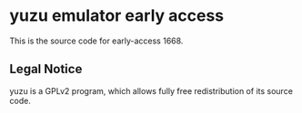 yuzu emulator early access
=============

This is the source code for early-access 1668.

## Legal Notice

yuzu is a GPLv2 program, which allows fully free redistribution of its source code.
